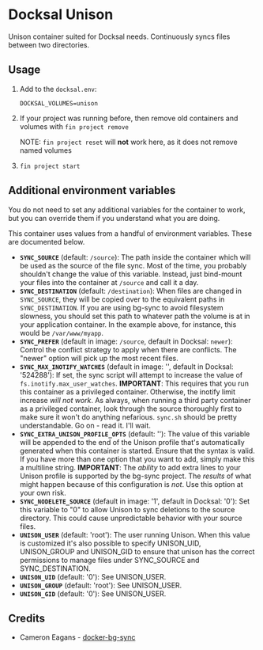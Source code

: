 # Docksal Unison

Unison container suited for Docksal needs. Continuously syncs files between two directories. 

## Usage

1. Add to the `docksal.env`:

    ```
    DOCKSAL_VOLUMES=unison
    ```

1. If your project was running before, then remove old containers and volumes with `fin project remove`

    NOTE: `fin project reset` will **not** work here, as it does not remove named volumes
1. `fin project start`

## Additional environment variables

You do not need to set any additional variables for the container to work,
but you can override them if you understand what you are doing.

This container uses values from a handful of environment variables. These are
documented below.

  * **`SYNC_SOURCE`** (default: `/source`): The path inside the container which
    will be used as the source of the file sync. Most of the time, you probably
    shouldn't change the value of this variable. Instead, just bind-mount your
    files into the container at `/source` and call it a day.
  * **`SYNC_DESTINATION`** (default: `/destination`): When files are changed in
    `SYNC_SOURCE`, they will be copied over to the equivalent paths in `SYNC_DESTINATION`.
    If you are using bg-sync to avoid filesystem slowness, you should set this
    path to whatever path the volume is at in your application container. In the
    example above, for instance, this would be `/var/www/myapp`.
  * **`SYNC_PREFER`** (default in image: `/source`, default in Docksal: `newer`):
  Control the conflict strategy to apply when there are conflicts. The "newer"
  option will pick up the most recent files.
  * **`SYNC_MAX_INOTIFY_WATCHES`** (default in image: '', default in Docksal: '524288'): If set, the sync script will
    attempt to increase the value of `fs.inotify.max_user_watches`. **IMPORTANT**:
    This requires that you run this container as a privileged container. Otherwise,
    the inotify limit increase *will not work*. As always, when running a third
    party container as a privileged container, look through the source thoroughly
    first to make sure it won't do anything nefarious. `sync.sh` should be pretty
    understandable. Go on - read it. I'll wait.
  * **`SYNC_EXTRA_UNISON_PROFILE_OPTS`** (default: ''): The value of this variable
    will be appended to the end of the Unison profile that's automatically generated
    when this container is started. Ensure that the syntax is valid. If you have
    more than one option that you want to add, simply make this a multiline string.
    **IMPORTANT**: The *ability* to add extra lines to your Unison profile is
    supported by the bg-sync project. The *results* of what might happen because
    of this configuration is *not*. Use this option at your own risk.
  * **`SYNC_NODELETE_SOURCE`** (default in image: '1', default in Docksal: '0'): Set this variable to "0" to allow
    Unison to sync deletions to the source directory. This could cause unpredictable
    behavior with your source files.
  * **`UNISON_USER`** (default: 'root'): The user running Unison. When this value
    is customized it's also possible to specify UNISON_UID, UNISON_GROUP and
    UNISON_GID to ensure that unison has the correct permissions to manage files
    under SYNC_SOURCE and SYNC_DESTINATION.
  * **`UNISON_UID`** (default: '0'): See UNISON_USER.
  * **`UNISON_GROUP`** (default: 'root'): See UNISON_USER.
  * **`UNISON_GID`** (default: '0'): See UNISON_USER.

## Credits

* Cameron Eagans - [docker-bg-sync](https://github.com/cweagans/docker-bg-sync)
